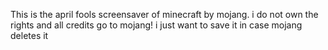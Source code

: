 This is the april fools screensaver of minecraft by mojang.
i do not own the rights and all credits go to mojang!
i just want to save it in case mojang deletes it
